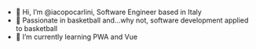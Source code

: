 - 👋 Hi, I’m @iacopocarlini, Software Engineer based in Italy
- 👀 Passionate in basketball and...why not, software development applied to basketball
- 🌱 I’m currently learning PWA and Vue

<!---
iacopocarlini/iacopocarlini is a ✨ special ✨ repository because its `README.md` (this file) appears on your GitHub profile.
You can click the Preview link to take a look at your changes.
--->
